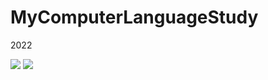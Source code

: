 # MyComputerLanguageStudy
2022

<img src="https://img.shields.io/badge/C++-00599C?style=flat-square&logo=C++&logoColor=white"/>
<img src="https://img.shields.io/badge/Firebase-FFCA28?style=flat-square&logo=firebase&logoColor=white"/>
